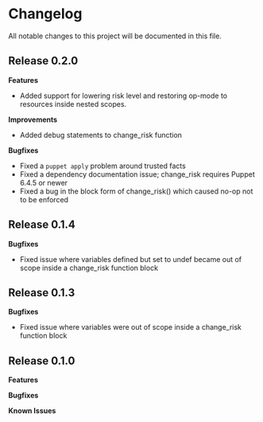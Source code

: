# Changelog

All notable changes to this project will be documented in this file.

## Release 0.2.0

**Features**

* Added support for lowering risk level and restoring op-mode to resources inside nested scopes.

**Improvements**

* Added debug statements to change\_risk function

**Bugfixes**

* Fixed a `puppet apply` problem around trusted facts
* Fixed a dependency documentation issue; change\_risk requires Puppet 6.4.5 or newer
* Fixed a bug in the block form of change\_risk() which caused no-op not to be enforced

## Release 0.1.4

**Bugfixes**

* Fixed issue where variables defined but set to undef became out of scope inside a change\_risk function block

## Release 0.1.3

**Bugfixes**

* Fixed issue where variables were out of scope inside a change\_risk function block

## Release 0.1.0

**Features**

**Bugfixes**

**Known Issues**
